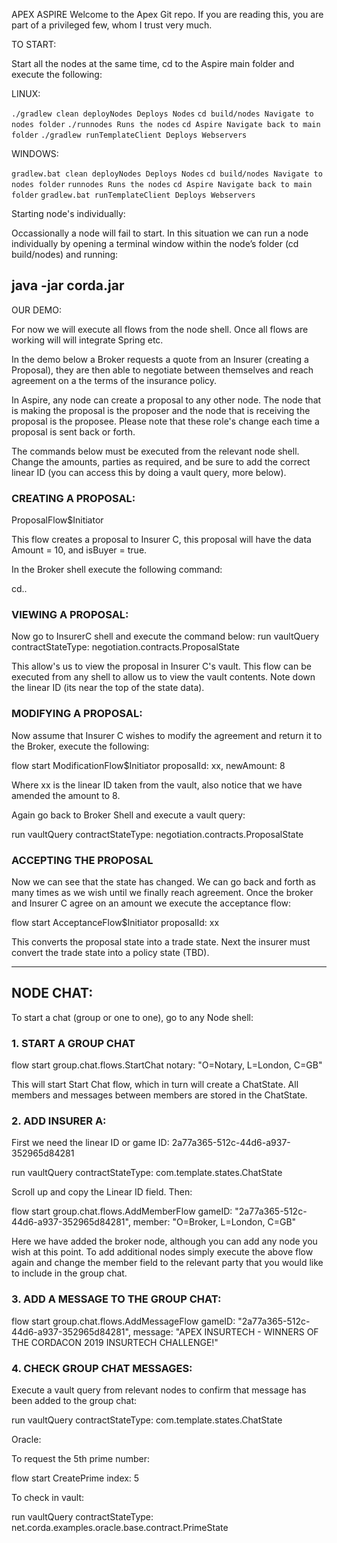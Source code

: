 APEX ASPIRE
Welcome to the Apex Git repo.  If you are reading this, you are part of a privileged few, whom I trust very much.

TO START:

Start all the nodes at the same time, cd to the Aspire main folder and execute the following:

LINUX:

```./gradlew clean deployNodes Deploys Nodes```
```cd build/nodes Navigate to nodes folder```
```./runnodes Runs the nodes```
```cd Aspire Navigate back to main folder```
```./gradlew runTemplateClient Deploys Webservers```

WINDOWS:

```gradlew.bat clean deployNodes Deploys Nodes```
```cd build/nodes Navigate to nodes folder```
```runnodes Runs the nodes```
```cd Aspire Navigate back to main folder```
```gradlew.bat runTemplateClient Deploys Webservers```

Starting node's individually:

Occassionally a node will fail to start. In this situation we can run a node individually by opening a terminal window within the node’s folder (cd build/nodes) and running:

java -jar corda.jar
---------------------------------------------------------------------------------------------------------------------------------------------------------
OUR DEMO:

For now we will execute all flows from the node shell. Once all flows are working will will integrate Spring etc.

In the demo below a Broker requests a quote from an Insurer (creating a Proposal), they are then able to negotiate between themselves and reach agreement on a the terms of the insurance policy.

In Aspire, any node can create a proposal to any other node. The node that is making the proposal is the proposer and the node that is receiving the proposal is the proposee. Please note that these role's change each time a proposal is sent back or forth.

The commands below must be executed from the relevant node shell. Change the amounts, parties as required, and be sure to add the correct linear ID (you can access this by doing a vault query, more below).


### CREATING A PROPOSAL:

ProposalFlow$Initiator

This flow creates a proposal to Insurer C, this proposal will have the data Amount = 10, and isBuyer = true.

In the Broker shell execute the following command:

cd..

### VIEWING A PROPOSAL:

Now go to InsurerC shell and execute the command below: run vaultQuery contractStateType: negotiation.contracts.ProposalState

This allow's us to view the proposal in Insurer C's vault. This flow can be executed from any shell to allow us to view the vault contents. Note down the linear ID (its near the top of the state data).

### MODIFYING A PROPOSAL:

Now assume that Insurer C wishes to modify the agreement and return it to the Broker, execute the following:

flow start ModificationFlow$Initiator proposalId: xx, newAmount: 8

Where xx is the linear ID taken from the vault, also notice that we have amended the amount to 8.

Again go back to Broker Shell and execute a vault query:

run vaultQuery contractStateType: negotiation.contracts.ProposalState

### ACCEPTING THE PROPOSAL

Now we can see that the state has changed. We can go back and forth as many times as we wish until we finally reach agreement. Once the broker and Insurer C agree on an amount we execute the acceptance flow:

flow start AcceptanceFlow$Initiator proposalId: xx

This converts the proposal state into a trade state. Next the insurer must convert the trade state into a policy state (TBD).

-----------------------------------------------------------------------------------------------------------------------------------------------------------
## NODE CHAT:

To start a chat (group or one to one), go to any Node shell:

### 1. START A GROUP CHAT

flow start group.chat.flows.StartChat notary: "O=Notary, L=London, C=GB"

This will start Start Chat flow, which in turn will create a ChatState.  All members and messages between members are stored in the ChatState.

### 2. ADD INSURER A:

First we need the linear ID or game ID: 2a77a365-512c-44d6-a937-352965d84281

run vaultQuery contractStateType: com.template.states.ChatState

Scroll up and copy the Linear ID field. Then:

flow start group.chat.flows.AddMemberFlow gameID: "2a77a365-512c-44d6-a937-352965d84281", member: "O=Broker, L=London, C=GB"

Here we have added the broker node, although you can add any node you wish at this point.  To add additional nodes simply execute the above flow again and change the member field to the relevant party that you would like to include in the group chat.

### 3. ADD A MESSAGE TO THE GROUP CHAT:

flow start group.chat.flows.AddMessageFlow gameID: "2a77a365-512c-44d6-a937-352965d84281", message: "APEX INSURTECH - WINNERS OF THE CORDACON 2019 INSURTECH CHALLENGE!"

### 4. CHECK GROUP CHAT MESSAGES:

Execute a vault query from relevant nodes to confirm that message has been added to the group chat:

run vaultQuery contractStateType: com.template.states.ChatState

Oracle:

To request the 5th prime number:

flow start CreatePrime index: 5

To check in vault:

run vaultQuery contractStateType: net.corda.examples.oracle.base.contract.PrimeState